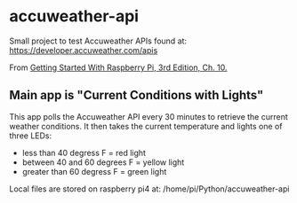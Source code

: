 # accuweather-api

Small project to test Accuweather APIs found at:  https://developer.accuweather.com/apis

From [Getting Started With Raspberry Pi, 3rd Edition, Ch. 10.](https://learning.oreilly.com/library/view/getting-started-with/9781680452457/ch10.html#chapid_12)

## Main app is "Current Conditions with Lights"

This app polls the Accuweather API every 30 minutes to retrieve the current weather conditions. 
It then takes the current temperature and lights one of three LEDs:
 - less than 40 degress F = red light
 - between 40 and 60 degrees F = yellow light
 - greater than 60 degress F = green light

Local files are stored on raspberry pi4 at: /home/pi/Python/accuweather-api

